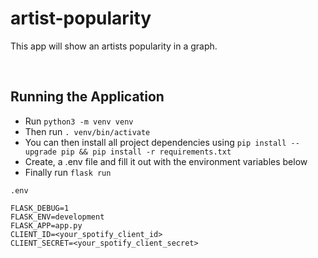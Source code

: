 # artist-popularity
This app will show an artists popularity in a graph.

<br>

## Running the Application

- Run `python3 -m venv venv`
- Then run `. venv/bin/activate`
- You can then install all project dependencies using `pip install --upgrade pip && pip install -r requirements.txt`
- Create, a .env file and fill it out with the environment variables below
- Finally run `flask run`

`.env`

```
FLASK_DEBUG=1
FLASK_ENV=development
FLASK_APP=app.py
CLIENT_ID=<your_spotify_client_id>
CLIENT_SECRET=<your_spotify_client_secret>
```